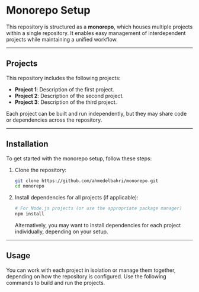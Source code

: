 # Monorepo Setup

This repository is structured as a **monorepo**, which houses multiple projects within a single repository. It enables easy management of interdependent projects while maintaining a unified workflow.

---

## Projects

This repository includes the following projects:

- **Project 1**: Description of the first project.
- **Project 2**: Description of the second project.
- **Project 3**: Description of the third project.

Each project can be built and run independently, but they may share code or dependencies across the repository.

---

## Installation

To get started with the monorepo setup, follow these steps:

1. Clone the repository:
    ```bash
    git clone https://github.com/ahmedelbahri/monorepo.git
    cd monorepo
    ```

2. Install dependencies for all projects (if applicable):
    ```bash
    # For Node.js projects (or use the appropriate package manager)
    npm install
    ```

    Alternatively, you may want to install dependencies for each project individually, depending on your setup.

---

## Usage

You can work with each project in isolation or manage them together, depending on how the repository is configured. Use the following commands to build and run the projects.

